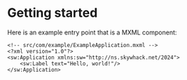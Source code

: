 # Getting started

Here is an example entry point that is a MXML component:

```mxml
<!-- src/com/example/ExampleApplication.mxml -->
<?xml version="1.0"?>
<sw:Application xmlns:sw="http://ns.skywhack.net/2024">
    <sw:Label text="Hello, world!"/>
</sw:Application>
```